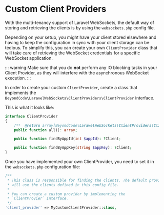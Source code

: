 # Custom Client Providers

With the multi-tenancy support of Laravel WebSockets, the default way of storing and retrieving the clients is by using the `websockets.php` config file.

Depending on your setup, you might have your client stored elsewhere and having to keep the configuration in sync with your client storage can be tedious. To simplify this, you can create your own `ClientProvider` class that will take care of retrieving the WebSocket credentials for a specific WebSocket application.

::: warning
Make sure that you do **not** perform any IO blocking tasks in your Client Provider, as they will interfere with the asynchronous WebSocket execution.
:::

In order to create your custom `ClientProvider`, create a class that implements the `BeyondCode\LaravelWebSockets\ClientProviders\ClientProvider` interface.

This is what it looks like:

```php
interface ClientProvider
{
    /**  @return array[BeyondCode\LaravelWebSockets\ClientProviders\Client] */
    public function all(): array;

    public function findByAppId(int $appId): ?Client;

    public function findByAppKey(string $appKey): ?Client;
}
```

Once you have implemented your own ClientProvider, you need to set it in the `websockets.php` configuration file:

```php	
/**
 * This class is responsible for finding the clients. The default provider
 * will use the clients defined in this config file.
 *
 * You can create a custom provider by implementing the
 * `ClientProvier` interface.
 */
'client_provider' => MyCustomClientProvider::class,
```